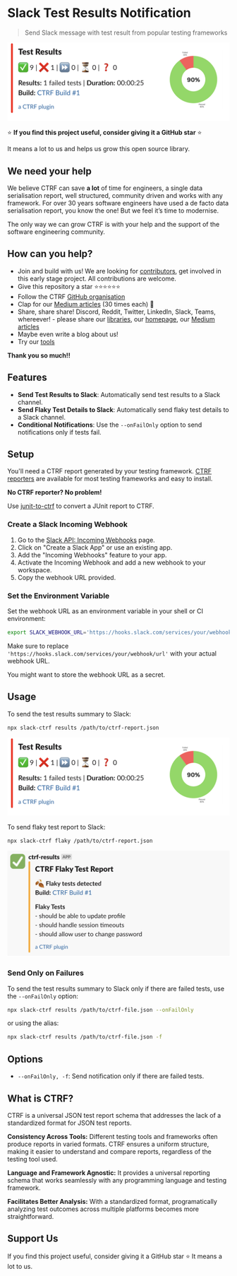 # Slack Test Results Notification

> Send Slack message with test result from popular testing frameworks

![Example view](assets/results.png)

⭐ **If you find this project useful, consider giving it a GitHub star** ⭐

It means a lot to us and helps us grow this open source library.

## We need your help

We believe CTRF can save **a lot** of time for engineers, a single data serialisation report, well structured, community driven and works with any framework. For over 30 years software engineers have used a de facto data serialisation report, you know the one! But we feel it’s time to modernise.

The only way we can grow CTRF is with your help and the support of the software engineering community.

## How can you help?

- Join and build with us! We are looking for [contributors](https://github.com/ctrf-io), get involved in this early stage project. All contributions are welcome.
- Give this repository a star ⭐⭐⭐⭐⭐⭐
- Follow the CTRF [GitHub organisation](https://github.com/ctrf-io)
- Clap for our [Medium articles](https://medium.com/@ma11hewthomas) (30 times each) 👏
- Share, share share! Discord, Reddit, Twitter, LinkedIn, Slack, Teams, whereever! - please share our [libraries](https://github.com/orgs/ctrf-io/repositories), our [homepage](https://www.ctrf.io/), our [Medium articles](https://medium.com/@ma11hewthomas)
- Maybe even write a blog about us!
- Try our [tools](https://github.com/orgs/ctrf-io/repositories)

**Thank you so much!!**

## Features

- **Send Test Results to Slack**: Automatically send test results to a Slack channel.
- **Send Flaky Test Details to Slack**: Automatically send flaky test details to a Slack channel.
- **Conditional Notifications**: Use the `--onFailOnly` option to send notifications only if tests fail.

## Setup

You'll need a CTRF report generated by your testing framework. [CTRF reporters](https://github.com/orgs/ctrf-io/repositories) are available for most testing frameworks and easy to install.

**No CTRF reporter? No problem!**

Use [junit-to-ctrf](https://github.com/ctrf-io/junit-to-ctrf) to convert a JUnit report to CTRF.

### Create a Slack Incoming Webhook

1. Go to the [Slack API: Incoming Webhooks](https://api.slack.com/messaging/webhooks) page.
2. Click on "Create a Slack App" or use an existing app.
3. Add the "Incoming Webhooks" feature to your app.
4. Activate the Incoming Webhook and add a new webhook to your workspace.
5. Copy the webhook URL provided.

### Set the Environment Variable

Set the webhook URL as an environment variable in your shell or CI environment:

```sh
export SLACK_WEBHOOK_URL='https://hooks.slack.com/services/your/webhook/url'
```

Make sure to replace `'https://hooks.slack.com/services/your/webhook/url'` with your actual webhook URL.

You might want to store the webhook URL as a secret.

## Usage

To send the test results summary to Slack:

```sh
npx slack-ctrf results /path/to/ctrf-report.json
```

![Results view](assets/results.png)

To send flaky test report to Slack:

```sh
npx slack-ctrf flaky /path/to/ctrf-report.json
```

![Flaky view](assets/flaky.png)

### Send Only on Failures

To send the test results summary to Slack only if there are failed tests, use the `--onFailOnly` option:

```sh
npx slack-ctrf results /path/to/ctrf-file.json --onFailOnly
```

or using the alias:

```sh
npx slack-ctrf results /path/to/ctrf-file.json -f
```

## Options

- `--onFailOnly, -f`: Send notification only if there are failed tests.

## What is CTRF?

CTRF is a universal JSON test report schema that addresses the lack of a standardized format for JSON test reports.

**Consistency Across Tools:** Different testing tools and frameworks often produce reports in varied formats. CTRF ensures a uniform structure, making it easier to understand and compare reports, regardless of the testing tool used.

**Language and Framework Agnostic:** It provides a universal reporting schema that works seamlessly with any programming language and testing framework.

**Facilitates Better Analysis:** With a standardized format, programatically analyzing test outcomes across multiple platforms becomes more straightforward.

## Support Us

If you find this project useful, consider giving it a GitHub star ⭐ It means a lot to us.
